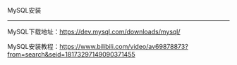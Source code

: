 MySQL安装

---

MySQL下载地址：https://dev.mysql.com/downloads/mysql/

MySQL安装教程：https://www.bilibili.com/video/av69878873?from=search&seid=18173297149090371455